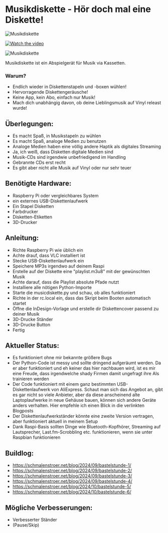 # Musikdiskette - Hör doch mal eine Diskette!
![Musikdiskette](https://schmalenstroer.net/blog/wp-content/uploads/2024/10/musikdiskette-1024x275.png)

[![Watch the video](https://www.schmalenstroer.net/musikdiskette.png)](https://www.youtube.com/watch?v=GC8M22ON5ec)

![Musikdiskette](https://schmalenstroer.net/blog/wp-content/uploads/2024/10/PXL_20241010_183401014-989x1024.jpg)


Musikdiskette ist ein Abspielgerät für Musik via Kassetten.

### Warum? 
* Endlich wieder in Diskettenstapeln und -boxen wühlen!
* Hervorragende Diskettengeräusche!
* Keine App, kein Abo, einfach nur Musik!
* Mach dich unabhängig davon, ob deine Lieblingsmusik auf Vinyl releast wurde!

## Überlegungen:
* Es macht Spaß, in Musikstapeln zu wühlen
* Es macht Spaß, analoge Medien zu benutzen
* Analoge Medien haben eine völlig andere Haptik als digitales Streaming
* Ja, ich weiß, dass Disketten digitale Medien sind
* Musik-CDs sind irgendwie unbefriedigend im Handling
* Gebrannte CDs erst recht
* Es gibt aber nicht alle Musik auf Vinyl oder nur sehr teuer

## Benötigte Hardware:
* Raspberry Pi oder vergleichbares System
* ein externes USB-Diskettenlaufwerk
* Ein Stapel Disketten
* Farbdrucker
* Disketten-Etiketten
* 3D-Drucker

## Anleitung:
* Richte Raspberry Pi wie üblich ein
* Achte drauf, dass VLC installiert ist
* Stecke USB-Diskettenlaufwerk ein
* Speichere MP3s irgendwo auf deinem Raspi
* Erstelle auf der Diskette eine "playlist.m3u8" mit der gewünschten Musik
* Achte darauf, dass die Playlist absolute Pfade nutzt
* Installiere alle nötigen Python-Importe
* Starte die musicdiskette.py und schau, ob alles funktioniert
* Richte in der rc.local ein, dass das Skript beim Booten automatisch startet
* Öffne die InDesign-Vorlage und erstelle dir Diskettencover passend zu deiner Musik
* 3D-Drucke Ständer
* 3D-Drucke Button
* Fertig

## Aktueller Status: 
* Es funktioniert ohne mir bekannte größere Bugs
* Der Python-Code ist messy und sollte dringend aufgeräumt werden. Da er aber funktioniert und eh keiner das hier nachbauen wird, ist es mir eine Freude, dass irgendwelche shady Firmen damit ungefragt ihre AIs trainieren werden
* Der Code funktioniert mit einem ganz bestimmten USB-Diskettenlaufwerk von AliExpress. Schaut man sich das Angebot an, gibt es gar nicht so viele Anbieter, aber da diese anscheinend alte Laptoplaufwerke in neue Gehäuse bauen, können sich andere Geräte anders verhalten. Hier empfehle ich einen Blick in die verlinkten Blogposts
* Der Diskettenlaufwerkständer könnte eine zweite Version vertragen, aber funktioniert aktuell in meinem Setup
* Dank Raspi-Basis sollten Dinge wie Bluetooth-Kopfhörer, Streaming auf Lautsprecher, Last.fm-Scrobbling etc. funktionieren, wenn sie unter Raspbian funktionieren


## Buildlog:
* https://schmalenstroer.net/blog/2024/09/bastelstunde-1/
* https://schmalenstroer.net/blog/2024/09/bastelstunde-2/
* https://schmalenstroer.net/blog/2024/09/bastelstunde-3/
* https://schmalenstroer.net/blog/2024/09/bastelstunde-4/
* https://schmalenstroer.net/blog/2024/10/bastelstunde-5/
* https://schmalenstroer.net/blog/2024/10/bastelstunde-6/

## Mögliche Verbesserungen:
* Verbesserter Ständer
* (Pause/Skip)
